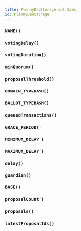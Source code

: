 ```yaml
---
title: PlennyDaoStorage.sol Spec
id: PlennyDaoStorage
---
```







### `NAME()`
### `votingDelay()`
### `votingDuration()`
### `minQuorum()`
### `proposalThreshold()`
### `DOMAIN_TYPEHASH()`
### `BALLOT_TYPEHASH()`
### `queuedTransactions()`
### `GRACE_PERIOD()`
### `MINIMUM_DELAY()`
### `MAXIMUM_DELAY()`
### `delay()`
### `guardian()`
### `BASE()`
### `proposalCount()`
### `proposals()`
### `latestProposalIds()`


